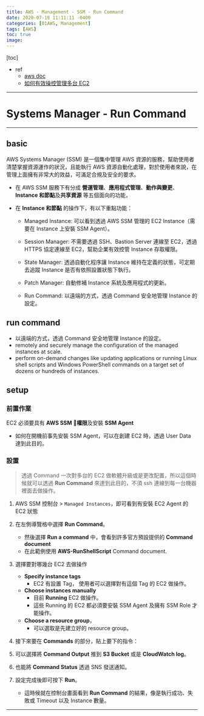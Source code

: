 ```yaml
---
title: AWS - Management - SSM - Run Command
date: 2020-07-18 11:11:11 -0400
categories: [01AWS, Management]
tags: [AWS]
toc: true
image:
---
```


[toc]


- ref
  - [aws doc](https://docs.aws.amazon.com/systems-manager/latest/userguide/setup-instance-profile.html)
  - [如何有效操控管理多台 EC2](https://www.ecloudture.com/how-to-remotely-run-command-on-ec2-instance/)

---


# Systems Manager - Run Command

---

## basic


AWS Systems Manager (SSM) 是一個集中管理 AWS 資源的服務，幫助使用者清楚掌握資源運作的狀況，且能執行 AWS 資源自動化處理，對於使用者來說，在管理上面擁有非常大的效益，可滿足合規及安全的要求。
- 在 AWS SSM 服務下有分成 **營運管理**、**應用程式管理**、**動作與變更**、**Instance 和節點**及**共享資源** 等五個面向的功能，
- 在 **Instance 和節點** 的操作下，有以下重點功能：

  - Managed Instance: 可以看到透過 AWS SSM 管理的 EC2 Instance（需要在 Instance 上安裝 SSM Agent）。

  - Session Manager: 不需要透過 SSH、Bastion Server 連線至 EC2，透過 HTTPS 協定連線至 EC2，幫助企業有效控管 Instance 存取權限。

  - State Manager: 透過自動化程序讓 Instance 維持在定義的狀態，可定期去追蹤 Instance 是否有依照設置狀態下執行。

  - Patch Manager: 自動修補 Instance 系統及應用程式的更新。

  - Run Command: 以遠端的方式，透過 Command 安全地管理 Instance 的設定。


## run command

- 以遠端的方式，透過 Command 安全地管理 Instance 的設定。
- remotely and securely manage the configuration of the managed instances at scale.
- perform on-demand changes like updating applications or running Linux shell scripts and Windows PowerShell commands on a target set of dozens or hundreds of instances.


## setup


### 前置作業

EC2 必須要具有 **AWS SSM 權限**及安裝 **SSM Agent**
- 如何在開機前事先安裝 SSM Agent，可以在創建 EC2 時，透過 User Data 達到此目的。

### 設置

> 透過 Command 一次對多台的 EC2 做軟體升級或是更改配置，所以這個時候就可以透過 **Run Command** 來達到此目的，不須 ssh 連線到每一台機器裡面去做操作。


1. AWS SSM 控制台 > `Managed Instances`，即可看到有安裝 EC2 Agent 的 EC2 狀態
2. 在左側導覽格中選擇 **Run Command**。
   - 然後選擇 **Run a command** 中，會看到許多官方預設提供的 **Command document**
   - 在此範例使用 **AWS-RunShellScript** Command document.

3. 選擇要對哪幾台 EC2 去做操作
   - **Specify instance tags**
     - EC2 有設置 Tag， 使用者可以選擇對有這個 Tag 的 EC2 做操作。
   - **Choose instances manually**
     - 目前 **Running** EC2 做操作。
     - 這些 Running 的 EC2 都必須要安裝 SSM Agent 及擁有 SSM Role 才能操作。
   - **Choose a resource group**，
     - 可以選取是先建立好的 resource group。

4. 接下來要在 **Commands** 的部分，貼上要下的指令：

5. 可以選擇將 **Command Output** 推到 **S3 Bucket** 或是 **CloudWatch log**。

6. 也能將 **Command Status** 透過 SNS 發送通知。
7. 設定完成後即可按下 **Run**。
   - 這時候就在控制台畫面看到 **Run Command** 的結果，像是執行成功、失敗或 Timeout 以及 Instance 數量。










---
